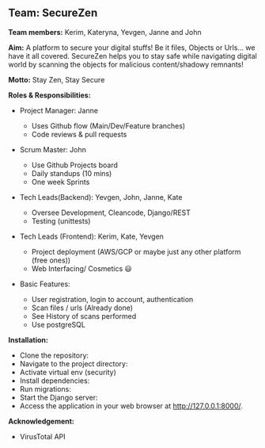 ## Team: SecureZen

**Team members:** Kerim, Kateryna, Yevgen, Janne and John

**Aim:** A platform to secure your digital stuffs!
    Be it files, Objects or Urls... we have it all covered.
    SecureZen helps you to stay safe while navigating digital world by
    scanning the objects for malicious content/shadowy remnants!

**Motto:** Stay Zen, Stay Secure

**Roles & Responsibilities:**

* Project Manager: Janne
    + Uses Github flow (Main/Dev/Feature branches)
    + Code reviews & pull requests
                 
* Scrum Master: John
    + Use Github Projects board
    + Daily standups (10 mins)
    + One week Sprints

* Tech Leads(Backend): Yevgen, John, Janne, Kate
    + Oversee Development, Cleancode, Django/REST
    + Testing (unittests)

* Tech Leads (Frontend): Kerim, Kate, Yevgen
    + Project deployment (AWS/GCP or maybe just any other platform (free ones))
    + Web Interfacing/ Cosmetics :smiley:

* Basic Features:
    + User registration, login to account, authentication
    + Scan files / urls (Already done)
    + See History of scans performed
    + Use postgreSQL

**Installation:**

* Clone the repository:
* Navigate to the project directory:
* Activate virtual env (security)
* Install dependencies:
* Run migrations:
* Start the Django server:
* Access the application in your web browser at http://127.0.0.1:8000/.

**Acknowledgement:**

* VirusTotal API